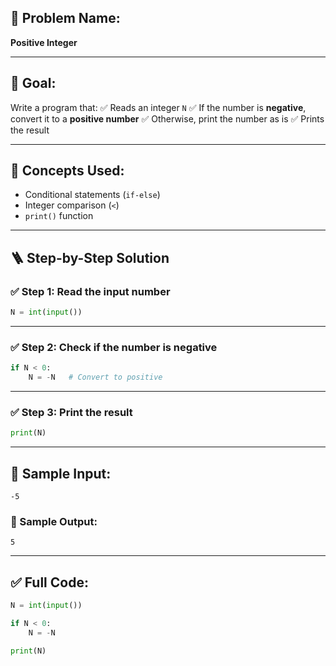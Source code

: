 ## 🧩 **Problem Name:**

**Positive Integer**

---

## 🎯 **Goal:**

Write a program that:
✅ Reads an integer `N`
✅ If the number is **negative**, convert it to a **positive number**
✅ Otherwise, print the number as is
✅ Prints the result

---

## 🧠 **Concepts Used:**

- Conditional statements (`if-else`)
- Integer comparison (`<`)
- `print()` function

---

## 🪜 **Step-by-Step Solution**

### ✅ Step 1: Read the input number

```python
N = int(input())
```

---

### ✅ Step 2: Check if the number is negative

```python
if N < 0:
    N = -N   # Convert to positive
```

---

### ✅ Step 3: Print the result

```python
print(N)
```

---

## 🧪 Sample Input:

```
-5
```

### 🧾 Sample Output:

```
5
```

---

## ✅ Full Code:

```python
N = int(input())

if N < 0:
    N = -N

print(N)
```
